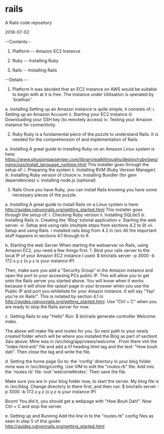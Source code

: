 # rails
A Rails code repository

2018-07-02

--Contents--

1. Platform
-- Amazon EC2 Instance 

2.  Ruby
-- Installing Ruby

3.  Rails
-- Installing Rails


--Details --
1. Platform
It was decided that an EC2 instance on AWS would be suitable to begin with at it is free.
The instance under Utilisation is operated by 'braithair'.

  a. Installing
  Setting up an Amazon instance is quite simple, it consists of:
    i.    Setting up an Amazon Account
    ii.   Starting your EC2 instance
    iii.  Downloading your SSH key (to remotely access)
    iv.   Testing your Amazon instance for connectivity.

2. Ruby
Ruby is a fundamental piece of the puzzle to understand Rails. It is needed for the comprehension of and implementation of Rails.

  a. Installing
  A great guide to installing Ruby on an Amazon Linux system is here:       https://www.phusionpassenger.com/library/walkthroughs/deploy/ruby/aws/nginx/oss/install_language_runtime.html
  This installer goes through the setup of:
    i.    Preparing the system
    ii.   Installing RVM (Ruby Version Manager)
    iii.  Installing Ruby version of choice
    iv.   Installing Bundler (for gem dependencies)
    v.    Installing node.js (optional)

3. Rails
Once you have Ruby, you can install Rails knowing you have some necessary pieces of the puzzle.

  a. Installing
  A great guide to install Rails on a Linux system is here:
  http://guides.rubyonrails.org/getting_started.html
  This installer goes through the setup of:
    i.    Checking Ruby version
    ii.   Installing SQLite3
    iii.  Installing Rails
    iv.   Creating the 'Blog' tutorial application
    v.    Starting the web server.
    vi.   Setup and using rails (multiple steps from sections 4.2 to 9)
    vii.  Setup and using Rails. I installed rails blog from 4.2 in /src
  All the important stuff happens in sections 4.1 through to 9.
 
  b. Starting the web Server
  When starting the webserver on Rails, using Amazon EC2, you need a few things first.
      1. Bind your rails server to the local IP of your Amazon EC2 instance
      I used: $   bin/rails server -p 3000 -b 172.x.y.z (x.y.z is your instance IP)
  
  Then, make sure you add a "Security Group" in the Amazon instance and open the port to your accessing PCs public IP. This will allow you to get onto the Rails server you started above. You will know when it works because it will show the splash page in your broswer when you use the Public IP and port you whiteliste for your Amazin instance. It will say "Yay! you're on Rails!". This is notated by section 4.1 in http://guides.rubyonrails.org/getting_started.html. Use "Ctrl + C" when you are ready to stop the Rails server for now.
  
  c. Getting Rails to say "Hello"
  Run: $   bin/rails generate controller Welcome index.
  
  The above will make file and routes for you. So next path to your newly created folder which will be where you installed the Blog as part of sectiont 3aiv above. Mine was in /src/blog/app/views/welcome . From there vim the "index.html.erb" file and add a h1 heading html tag and the text: "How bouh dah". Then close the tag and write the file.
  
  d. Setting the home page
 Go to: the 'config' directory in your blog folder. mine was in /src/blog/config. Use VIM to edit the "routes.rb" file. Add into the 'routes.rb' file: root 'welcome#index'. Then save the file.
 
 Make sure you are in your blog folder now, to start the server. My blog file is in /src/blog. Change directory to there first, and then run: $   bin/rails server -p 3000 -b 172.x.y.z (x.y.z is your instance IP)
 
 Boom! You did it, you should get a webpage with "How Bouh Dah!". Now Ctrl + C and stop the server.
 
  e. Getting up and Running
  Add the line in to the "routes.rb" config files as seen in step 5 of thsi guide: http://guides.rubyonrails.org/getting_started.html
  
  
  
 
  
  
 
 
 
